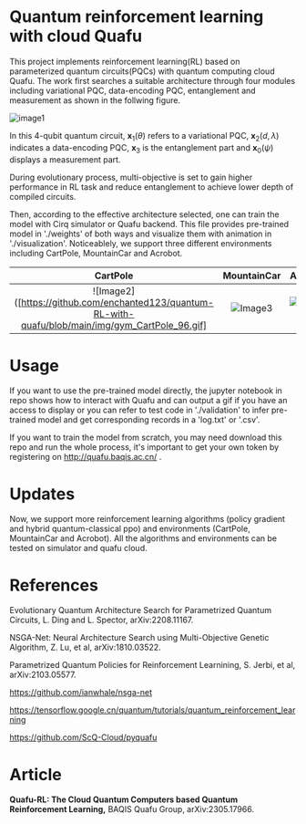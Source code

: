 # Quantum reinforcement learning with cloud Quafu
This project implements reinforcement learning(RL) based on parameterized quantum circuits(PQCs) with quantum computing cloud Quafu. The work first searches a suitable architecture through four modules including variational PQC, data-encoding PQC, entanglement and measurement as shown in the follwing figure.

![image1](https://github.com/enchanted123/quantum-RL-with-quafu/blob/main/img/4modules.png)

In this 4-qubit quantum circuit, $\mathbf{x}_1(\theta)$ refers to a variational PQC, $\mathbf{x}_2(d, \lambda)$ indicates a data-encoding PQC, $\mathbf{x}_3$ is the entanglement part and $\mathbf{x}_0(\psi)$ displays a measurement part. 

During evolutionary process, multi-objective is set to gain higher performance in RL task and reduce entanglement to achieve lower depth of compiled circuits.

Then, according to the effective architecture selected, one can train the model with Cirq simulator or Quafu backend. This file provides pre-trained model in './weights' of both ways and visualize them with animation in './visualization'. Noticeablely, we support three different environments including CartPole, MountainCar and Acrobot.

| CartPole | MountainCar | Acrobot |
|:-------------:|:-------------:|:-------------:|
| ![Image2]([https://github.com/enchanted123/quantum-RL-with-quafu/blob/main/img/gym_CartPole_96.gif] | ![Image3]([https://github.com/enchanted123/quantum-RL-with-quafu/blob/main/img/gym_MC_PPO.gif]) | ![Image4]([https://github.com/enchanted123/quantum-RL-with-quafu/blob/main/img/gym_AB_PPO.gif]) |

# Usage
If you want to use the pre-trained model directly, the jupyter notebook in repo shows how to interact with Quafu and can output a gif if you have an access to display or you can refer to test code in './validation' to infer pre-trained model and get corresponding records in a 'log.txt' or '.csv'.

If you want to train the model from scratch, you may need download this repo and run the whole process, it's important to get your own token by registering on http://quafu.baqis.ac.cn/ .

# Updates

Now, we support more reinforcement learning algorithms (policy gradient and hybrid quantum-classical ppo) and environments (CartPole, MountainCar and Acrobot). All the algorithms and environments can be tested on simulator and quafu cloud.

# References
Evolutionary Quantum Architecture Search for Parametrized Quantum Circuits, L. Ding and L. Spector, arXiv:2208.11167.

NSGA-Net: Neural Architecture Search using Multi-Objective Genetic Algorithm, Z. Lu, et al, arXiv:1810.03522.

Parametrized Quantum Policies for Reinforcement Learnining, S. Jerbi, et al, arXiv:2103.05577.

https://github.com/ianwhale/nsga-net

https://tensorflow.google.cn/quantum/tutorials/quantum_reinforcement_learning

https://github.com/ScQ-Cloud/pyquafu

# Article

**Quafu-RL: The Cloud Quantum Computers based Quantum Reinforcement Learning,** BAQIS Quafu Group, arXiv:2305.17966.
